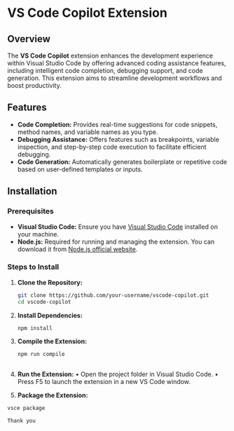 # VS Code Copilot Extension

## Overview

The **VS Code Copilot** extension enhances the development experience within Visual Studio Code by offering advanced coding assistance features, including intelligent code completion, debugging support, and code generation. This extension aims to streamline development workflows and boost productivity.

## Features

- **Code Completion:** Provides real-time suggestions for code snippets, method names, and variable names as you type.
- **Debugging Assistance:** Offers features such as breakpoints, variable inspection, and step-by-step code execution to facilitate efficient debugging.
- **Code Generation:** Automatically generates boilerplate or repetitive code based on user-defined templates or inputs.

## Installation

### Prerequisites

- **Visual Studio Code:** Ensure you have [Visual Studio Code](https://code.visualstudio.com/) installed on your machine.
- **Node.js:** Required for running and managing the extension. You can download it from [Node.js official website](https://nodejs.org/).

### Steps to Install

1. **Clone the Repository:**

   ```bash
   git clone https://github.com/your-username/vscode-copilot.git
   cd vscode-copilot
2. **Install Dependencies:**

   ```bash
   npm install

3. **Compile the Extension:**

   ```bash
   npm run compile
     
4. **Run the Extension:**
  •	Open the project folder in Visual Studio Code.
	•	Press F5 to launch the extension in a new VS Code window.

5. **Package the Extension:**

 ```bash
 vsce package

 Thank you
